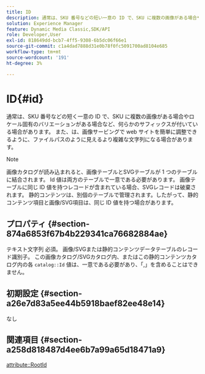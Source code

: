 ```yaml
---
title: ID
description: 通常は、SKU 番号などの短い一意の ID で、SKU に複数の画像がある場合やロケール固有のバリエーションがある場合など、何らかのサフィックスが付いている場合があります。
solution: Experience Manager
feature: Dynamic Media Classic,SDK/API
role: Developer,User
exl-id: 818649dd-bcb7-4ff5-9308-6b5dc06f66e1
source-git-commit: c1a4dad7888d31e0b78f0fc5091700ad8104e685
workflow-type: tm+mt
source-wordcount: '191'
ht-degree: 3%

---
```


# ID{#id}

通常は、SKU 番号などの短く一意の ID で、SKU に複数の画像がある場合やロケール固有のバリエーションがある場合など、何らかのサフィックスが付いている場合があります。 また、は、画像サービングで web サイトを簡単に調整できるように、ファイルパスのように見えるより複雑な文字列になる場合があります。

>[!NOTE]
>
>画像カタログが読み込まれると、画像テーブルとSVGテーブルが 1 つのテーブルに結合されます。 Id 値は両方のテーブルで一意である必要があります。 画像テーブルに同じ ID 値を持つレコードが含まれている場合、SVGレコードは破棄されます。 静的コンテンツは、別個のテーブルで管理されます。したがって、静的コンテンツ項目と画像/SVG項目は、同じ ID 値を持つ場合があります。

## プロパティ {#section-874a6853f67b4b229341ca76682884ae}

テキスト文字列 必須。 画像/SVGまたは静的コンテンツデータテーブルのレコード識別子。 この画像カタログ/SVGカタログ内、またはこの静的コンテンツカタログ内の各 `catalog::Id` 値は、一意である必要があり、「,」を含めることはできません。

## 初期設定 {#section-a26e7d83a5ee44b5918baef82ee48e14}

なし

## 関連項目 {#section-a258d818487d4ee6b7a99a65d18471a9}

[attribute::RootId](../../../../../../is-api/image-catalog/image-serving-api-ref/c-image-catalog-reference/c-attributes-reference/r-rootid.md#reference-13653312925e4a08b90f99961d53f546)
